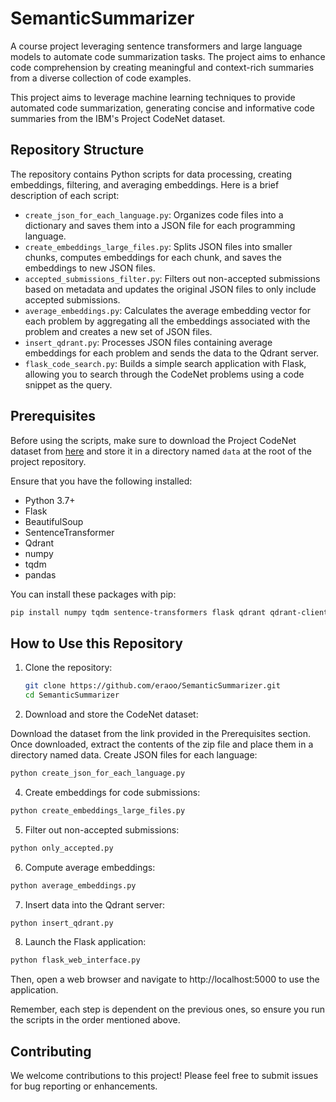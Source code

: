 # SemanticSummarizer
A course project leveraging sentence transformers and large language models to automate code summarization tasks. The project aims to enhance code comprehension by creating meaningful and context-rich summaries from a diverse collection of code examples.

This project aims to leverage machine learning techniques to provide automated code summarization, generating concise and informative code summaries from the IBM's Project CodeNet dataset.

## Repository Structure

The repository contains Python scripts for data processing, creating embeddings, filtering, and averaging embeddings. Here is a brief description of each script:

- `create_json_for_each_language.py`: Organizes code files into a dictionary and saves them into a JSON file for each programming language.
- `create_embeddings_large_files.py`: Splits JSON files into smaller chunks, computes embeddings for each chunk, and saves the embeddings to new JSON files.
- `accepted_submissions_filter.py`: Filters out non-accepted submissions based on metadata and updates the original JSON files to only include accepted submissions.
- `average_embeddings.py`: Calculates the average embedding vector for each problem by aggregating all the embeddings associated with the problem and creates a new set of JSON files.
- `insert_qdrant.py`: Processes JSON files containing average embeddings for each problem and sends the data to the Qdrant server.
- `flask_code_search.py`: Builds a simple search application with Flask, allowing you to search through the CodeNet problems using a code snippet as the query.

## Prerequisites

Before using the scripts, make sure to download the Project CodeNet dataset from [here](https://developer.ibm.com/exchanges/data/all/project-codenet/) and store it in a directory named `data` at the root of the project repository.

Ensure that you have the following installed:

- Python 3.7+
- Flask
- BeautifulSoup
- SentenceTransformer
- Qdrant
- numpy
- tqdm
- pandas

You can install these packages with pip:

```bash
pip install numpy tqdm sentence-transformers flask qdrant qdrant-client beautifulsoup4 pandas

```

## How to Use this Repository

1. Clone the repository:

   ```bash
   git clone https://github.com/eraoo/SemanticSummarizer.git
   cd SemanticSummarizer
   ```



2. Download and store the CodeNet dataset:

Download the dataset from the link provided in the Prerequisites section.
Once downloaded, extract the contents of the zip file and place them in a directory named data.
Create JSON files for each language:

```bash
python create_json_for_each_language.py
```

4. Create embeddings for code submissions:
```bash
python create_embeddings_large_files.py
```

5. Filter out non-accepted submissions:
```bash
python only_accepted.py
```

6. Compute average embeddings:
```bash
python average_embeddings.py
```

7. Insert data into the Qdrant server:
```bash
python insert_qdrant.py
```

8. Launch the Flask application:
```bash
python flask_web_interface.py
```

Then, open a web browser and navigate to http://localhost:5000 to use the application.

Remember, each step is dependent on the previous ones, so ensure you run the scripts in the order mentioned above.

## Contributing
We welcome contributions to this project! Please feel free to submit issues for bug reporting or enhancements.